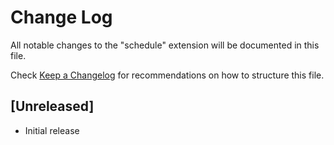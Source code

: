 # Change Log
All notable changes to the "schedule" extension will be documented in this file.

Check [Keep a Changelog](http://keepachangelog.com/) for recommendations on how to structure this file.

## [Unreleased]
- Initial release